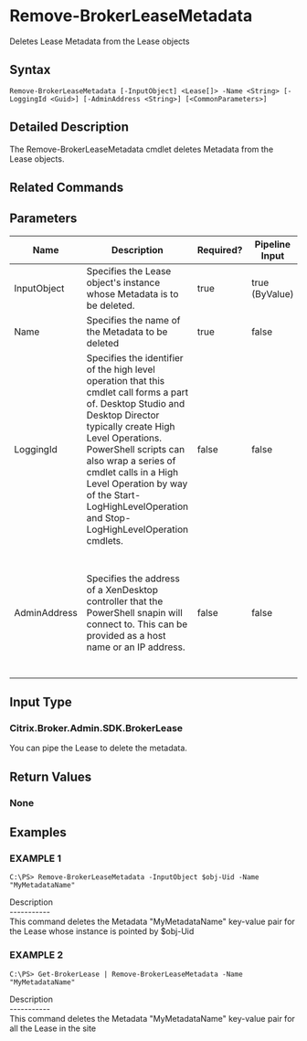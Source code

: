 ﻿# Remove-BrokerLeaseMetadata

   Deletes Lease Metadata from the Lease objects

## Syntax
```
Remove-BrokerLeaseMetadata [-InputObject] <Lease[]> -Name <String> [-LoggingId <Guid>] [-AdminAddress <String>] [<CommonParameters>]
```

## Detailed Description
   The Remove-BrokerLeaseMetadata cmdlet deletes Metadata from the Lease objects.

## Related Commands
## Parameters

| Name   | Description | Required? | Pipeline Input | Default Value |
| --- | --- | --- | --- | --- |
| InputObject | Specifies the Lease object's instance whose Metadata is to be deleted. | true | true (ByValue) |  |
| Name | Specifies the name of the Metadata to be deleted | true | false |  |
| LoggingId | Specifies the identifier of the high level operation that this cmdlet call forms a part of. Desktop Studio and Desktop Director typically create High Level Operations. PowerShell scripts can also wrap a series of cmdlet calls in a High Level Operation by way of the Start-LogHighLevelOperation and Stop-LogHighLevelOperation cmdlets. | false | false |  |
| AdminAddress | Specifies the address of a XenDesktop controller that the PowerShell snapin will connect to. This can be provided as a host name or an IP address. | false | false | Localhost. Once a value is provided by any cmdlet, this value will become the default. |

## Input Type
### Citrix.Broker.Admin.SDK.BrokerLease
   You can pipe the Lease to delete the metadata.
## Return Values
### None
   
## Examples

### EXAMPLE 1
```
C:\PS> Remove-BrokerLeaseMetadata -InputObject $obj-Uid -Name "MyMetadataName"
```
   Description<br>-----------<br>This command deletes the Metadata "MyMetadataName" key-value pair for the Lease whose instance is pointed by $obj-Uid
### EXAMPLE 2
```
C:\PS> Get-BrokerLease | Remove-BrokerLeaseMetadata -Name "MyMetadataName"
```
   Description<br>-----------<br>This command deletes the Metadata "MyMetadataName" key-value pair for all the Lease in the site
